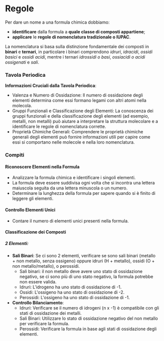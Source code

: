 # Regole
Per dare un nome a una formula chimica dobbiamo:
- **identificare** dalla formula a **quale classe di composti appartiene**;
- **applicare** le **regole di nomenclatura tradizionale o IUPAC**.

La nomenclatura si basa sulla distinzione fondamentale dei composti in **binari** e **ternari**, in particolare i binari comprendono *idruri*, *idracidi*, *ossidi basici* e *ossidi acidi*, mentre i ternari *idrossidi o basi*, *ossiacidi o acidi ossigenati* e *sali*. 

### Tavola Periodica
**Informazioni Cruciali dalla Tavola Periodica**:
- Valenza e Numero di Ossidazione: Il numero di ossidazione degli elementi determina come essi formano legami con altri atomi nella molecola.
- Gruppi Funzionali e Classificazione degli Elementi: La conoscenza dei gruppi funzionali e della classificazione degli elementi (ad esempio, metalli, non metalli) può aiutare a interpretare la struttura molecolare e a identificare le regole di nomenclatura corrette.
- Proprietà Chimiche Generali: Comprendere le proprietà chimiche generali degli elementi può fornire informazioni utili per capire come essi si comportano nelle molecole e nella loro nomenclatura.


### Compiti

#### Riconoscere Elementi nella Formula
- Analizzare la formula chimica e identificare i singoli elementi.
- La formula deve essere suddivisa ogni volta che si incontra una lettera maiuscola seguita da una lettera minuscola o un numero.
- Determinare la lunghezza della formula per sapere quando si è finito di leggere gli elementi.

#### Controllo Elementi Unici
- Contare il numero di elementi unici presenti nella formula.

#### Classificazione dei Composti

##### 2 Elementi:
- **Sali Binari**: Se ci sono 2 elementi, verificare se sono sali binari (metallo + non metallo, senza ossigeno) oppure idruri (H + metallo), ossidi (O + non metallo/metallo), o perossidi.
  - Sali binari: il non metallo deve avere uno stato di ossidazione negativo, se ci sono più di uno stato negativo, la formula potrebbe non essere valida.
  - Idruri: L'idrogeno ha uno stato di ossidazione di -1.
  - Ossidi: L'ossigeno ha uno stato di ossidazione di -2.
  - Perossidi: L'ossigeno ha uno stato di ossidazione di -1.
- **Controllo Bilanciamento**:
  - Idruri: Verificare se il numero di idrogeni (n x -1) è compatibile con gli stati di ossidazione dei metalli.
  - Sali Binari: Utilizzare lo stato di ossidazione negativo del non metallo per verificare la formula.
  - Perossidi: Verificare la formula in base agli stati di ossidazione degli elementi.

